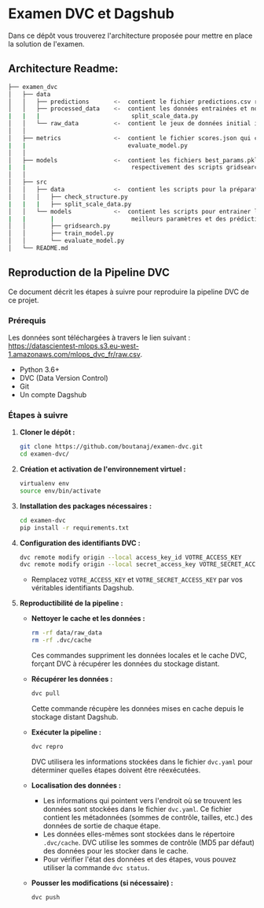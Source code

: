 # Examen DVC et Dagshub
Dans ce dépôt vous trouverez l'architecture proposée pour mettre en place la solution de l'examen.

## Architecture Readme:

```bash       
├── examen_dvc          
│   ├── data
│   │   ├── predictions       <-  contient le fichier predictions.csv résultat du script evaluate_model.py
│   │   ├── processed_data    <-  contient les données entrainées et normalisées résultat du script 
|   |   |                          split_scale_data.py
│   │   └── raw_data          <-  contient le jeux de données initial importé
│   │     
│   ├── metrics               <-  contient le fichier scores.json qui calcule r2 et mse par le script 
|   |                             evaluate_model.py
│   │
│   ├── models                <-  contient les fichiers best_params.pkl et trained_model.joblib résultat 
|   |                              respectivement des scripts gridsearch.py et train_model.py
│   │
│   ├── src                    
│   │   ├── data              <-  contient les scripts pour la préparation des données : 
│   │   │   ├── check_structure.py
|   |   |   ├── split_scale_data.py
│   │   └── models            <-  contient les scripts pour entrainer les données, pour le calcul des 
|   |       |                      meilleurs paramètres et des prédictions:
│   │       ├── gridsearch.py
│   │       ├── train_model.py
│   │       └── evaluate_model.py
│   └── README.md             
```

## Reproduction de la Pipeline DVC

Ce document décrit les étapes à suivre pour reproduire la pipeline DVC de ce projet.


### Prérequis

Les données sont téléchargées à travers le lien suivant : https://datascientest-mlops.s3.eu-west-1.amazonaws.com/mlops_dvc_fr/raw.csv.


* Python 3.6+
* DVC (Data Version Control)
* Git
* Un compte Dagshub

### Étapes à suivre

1.  **Cloner le dépôt :**

    ```bash
    git clone https://github.com/boutanaj/examen-dvc.git
    cd examen-dvc/
    ```

2.  **Création et activation de l'environnement virtuel :**

    ```bash
    virtualenv env
    source env/bin/activate
    ```

3.  **Installation des packages nécessaires :**

    ```bash
    cd examen-dvc
    pip install -r requirements.txt
    ```

4.  **Configuration des identifiants DVC :**

    ```bash
    dvc remote modify origin --local access_key_id VOTRE_ACCESS_KEY
    dvc remote modify origin --local secret_access_key VOTRE_SECRET_ACCESS_KEY
    ```

    * Remplacez `VOTRE_ACCESS_KEY` et `VOTRE_SECRET_ACCESS_KEY` par vos véritables identifiants Dagshub.

5.  **Reproductibilité de la pipeline :**



    * **Nettoyer le cache et les données :**

        ```bash
        rm -rf data/raw_data
        rm -rf .dvc/cache
        ```

        Ces commandes suppriment les données locales et le cache DVC, forçant DVC à récupérer les données du stockage distant.


    * **Récupérer les données :**

        ```bash
        dvc pull
        ```

        Cette commande récupère les données mises en cache depuis le stockage distant Dagshub.

    * **Exécuter la pipeline :**

        ```bash
        dvc repro
        ```

        DVC utilisera les informations stockées dans le fichier `dvc.yaml` pour déterminer quelles étapes doivent être réexécutées.

    * **Localisation des données :**

        * Les informations qui pointent vers l'endroit où se trouvent les données sont stockées dans le fichier `dvc.yaml`. Ce fichier contient les métadonnées (sommes de contrôle, tailles, etc.) des données de sortie de chaque étape.
        * Les données elles-mêmes sont stockées dans le répertoire `.dvc/cache`. DVC utilise les sommes de contrôle (MD5 par défaut) des données pour les stocker dans le cache.
        * Pour vérifier l'état des données et des étapes, vous pouvez utiliser la commande `dvc status`.

    * **Pousser les modifications (si nécessaire) :**

        ```bash
        dvc push
        ```